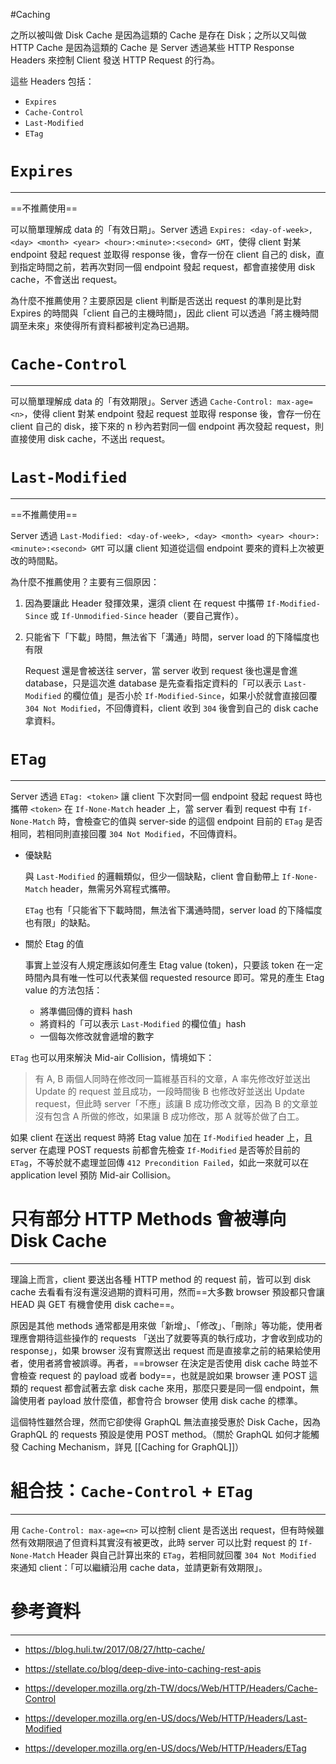 #Caching 

之所以被叫做 Disk Cache 是因為這類的 Cache 是存在 Disk；之所以又叫做 HTTP Cache 是因為這類的 Cache 是 Server 透過某些 HTTP Response Headers 來控制 Client 發送 HTTP Request 的行為。

這些 Headers 包括：

- `Expires`
- `Cache-Control`
- `Last-Modified`
- `ETag`

# `Expires`

---

==不推薦使用==

可以簡單理解成 data 的「有效日期」。Server 透過 `Expires: <day-of-week>, <day> <month> <year> <hour>:<minute>:<second> GMT`，使得 client 對某 endpoint 發起 request 並取得 response 後，會存一份在 client 自己的 disk，直到指定時間之前，若再次對同一個 endpoint 發起 request，都會直接使用 disk cache，不會送出 request。

為什麼不推薦使用？主要原因是 client 判斷是否送出 request 的準則是比對 Expires 的時間與「client 自己的主機時間」，因此 client 可以透過「將主機時間調至未來」來使得所有資料都被判定為已過期。

# `Cache-Control`

---

可以簡單理解成 data 的「有效期限」。Server 透過 `Cache-Control: max-age=<n>`，使得 client 對某 endpoint 發起 request 並取得 response 後，會存一份在 client 自己的 disk，接下來的 n 秒內若對同一個 endpoint 再次發起 request，則直接使用 disk cache，不送出 request。

# `Last-Modified`

---

==不推薦使用==

Server 透過 `Last-Modified: <day-of-week>, <day> <month> <year> <hour>:<minute>:<second> GMT` 可以讓 client 知道從這個 endpoint 要來的資料上次被更改的時間點。

為什麼不推薦使用？主要有三個原因：

1. 因為要讓此 Header 發揮效果，還須 client 在 request 中攜帶 `If-Modified-Since` 或 `If-Unmodified-Since` header（要自己實作）。

2. 只能省下「下載」時間，無法省下「溝通」時間，server load 的下降幅度也有限
	
	Request 還是會被送往 server，當 server 收到 request 後也還是會進 database，只是這次進 database 是先查看指定資料的「可以表示 `Last-Modified` 的欄位值」是否小於 `If-Modified-Since`，如果小於就會直接回覆 `304 Not Modified`，不回傳資料，client 收到 `304` 後會到自己的 disk cache 拿資料。

# `ETag`

---

Server 透過 `ETag: <token>` 讓 client 下次對同一個 endpoint 發起 request 時也攜帶 `<token>` 在 `If-None-Match` header 上，當 server 看到 request 中有 `If-None-Match` 時，會檢查它的值與 server-side 的這個 endpoint 目前的 `ETag` 是否相同，若相同則直接回覆 `304 Not Modified`，不回傳資料。

- 優缺點
	
	與 `Last-Modified` 的邏輯類似，但少一個缺點，client 會自動帶上 `If-None-Match` header，無需另外寫程式攜帶。
	
	`ETag` 也有「只能省下下載時間，無法省下溝通時間，server load 的下降幅度也有限」的缺點。

- 關於 Etag 的值
	
	事實上並沒有人規定應該如何產生 Etag value (token)，只要該 token 在一定時間內具有唯一性可以代表某個 requested resource 即可。常見的產生 Etag value 的方法包括：
	
	- 將準備回傳的資料 hash
	- 將資料的「可以表示 `Last-Modified` 的欄位值」hash
	- 一個每次修改就會遞增的數字

`ETag` 也可以用來解決 Mid-air Collision，情境如下：

>有 A, B 兩個人同時在修改同一篇維基百科的文章，A 率先修改好並送出 Update 的 request 並且成功，一段時間後 B 也修改好並送出 Update request，但此時 server「不應」該讓 B 成功修改文章，因為 B 的文章並沒有包含 A 所做的修改，如果讓 B 成功修改，那 A 就等於做了白工。

如果 client 在送出 request 時將 Etag value 加在 `If-Modified` header 上，且 server 在處理 POST requests 前都會先檢查 `If-Modified` 是否等於目前的 `ETag`，不等於就不處理並回傳 `412 Precondition Failed`，如此一來就可以在 application level 預防 Mid-air Collision。

# 只有部分 HTTP Methods 會被導向 Disk Cache

---

理論上而言，client 要送出各種 HTTP method 的 request 前，皆可以到 disk cache 去看看有沒有還沒過期的資料可用，然而==大多數 browser 預設都只會讓 HEAD 與 GET 有機會使用 disk cache==。

原因是其他 methods 通常都是用來做「新增」、「修改」、「刪除」等功能，使用者理應會期待這些操作的 requests 「送出了就要等真的執行成功，才會收到成功的 response」，如果 browser 沒有實際送出 request 而是直接拿之前的結果給使用者，使用者將會被誤導。再者，==browser 在決定是否使用 disk cache 時並不會檢查 request 的 payload 或者 body==，也就是說如果 browser 連 POST 這類的 request 都會試著去拿 disk cache 來用，那麼只要是同一個 endpoint，無論使用者 payload 放什麼值，都會符合 browser 使用 disk cache 的標準。

這個特性雖然合理，然而它卻使得 GraphQL 無法直接受惠於 Disk Cache，因為 GraphQL 的 requests 預設是使用 POST method。（關於 GraphQL 如何才能觸發 Caching Mechanism，詳見 [[Caching for GraphQL]]）

# 組合技：`Cache-Control` + `ETag`

---

用 `Cache-Control: max-age=<n>` 可以控制 client 是否送出 request，但有時候雖然有效期限過了但資料其實沒有被更改，此時 server 可以比對 request 的 `If-None-Match` Header 與自己計算出來的 `ETag`，若相同就回覆 `304 Not Modified` 來通知 client：「可以繼續沿用 cache data，並請更新有效期限」。

# 參考資料

---

- https://blog.huli.tw/2017/08/27/http-cache/

- https://stellate.co/blog/deep-dive-into-caching-rest-apis

- https://developer.mozilla.org/zh-TW/docs/Web/HTTP/Headers/Cache-Control

- https://developer.mozilla.org/en-US/docs/Web/HTTP/Headers/Last-Modified

- https://developer.mozilla.org/en-US/docs/Web/HTTP/Headers/ETag
